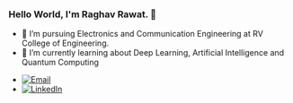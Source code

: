 ### Hello World, I'm Raghav Rawat. 👋

<!--
**rawatraghav/rawatraghav** is a ✨ _special_ ✨ repository because its `README.md` (this file) appears on your GitHub profile.

Here are some ideas to get you started:-->

- 🔭 I’m pursuing Electronics and Communication Engineering at RV College of Engineering.
- 🌱 I’m currently learning about Deep Learning, Artificial Intelligence and Quantum Computing
<!-- - 👯 I’m looking to collaborate on ...
- 🤔 I’m looking for help with ...
- 💬 Ask me about ...-->



- <a href="mailto:raghavrawat.ec18@rvce.edu.in"><img alt="Email" src="https://img.shields.io/badge/Email-raghavrawat.ec18@rvce.edu.in-blue?style=flat-square&logo=gmail"></a>
- <a href="https://www.linkedin.com/in/raghav-rawat-b25403181/"><img alt="LinkedIn" src="https://img.shields.io/badge/LinkedIn-Raghav%20Rawat-blue?style=flat-square&logo=linkedin"></a><br>

<!-- - 😄 Pronouns: ...
- ⚡ Fun fact: ... 
- :relaxed: -->

